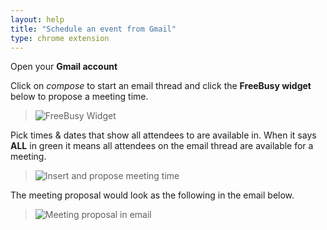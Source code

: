 ```yaml
---
layout: help
title: "Schedule an event from Gmail"
type: chrome extension
---
```


Open your **Gmail account**

Click on *compose* to start an email thread and click the **FreeBusy widget** below to propose a meeting time.

>![FreeBusy Widget](https://imgur.com/vly1fAa.png)

Pick times & dates that show all attendees to are available in. When it says **ALL** in green it means all attendees on the email thread are available for a meeting.

 >![Insert and propose meeting time](https://imgur.com/bc4umkk.png)
 
 The meeting proposal would look as the following in the email below.

>![Meeting proposal in email](https://imgur.com/b6CRCwY.png)

